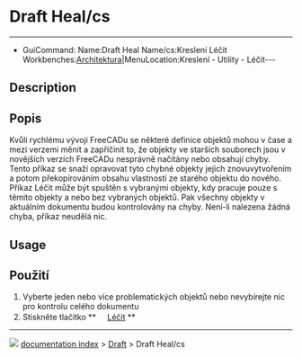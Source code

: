 # Draft Heal/cs
---
- GuiCommand:   Name:Draft Heal   Name/cs:Kreslení Léčit   Workbenches:[Architektura](Draft_Workbench/cs___Kreslení]],_[[Arch_Workbench/cs.md)|MenuLocation:Kreslení - Utility - Léčit---


</div>

## Description


<div class="mw-translate-fuzzy">

## Popis

Kvůli rychlému vývoji FreeCADu se některé definice objektů mohou v čase a mezi verzemi měnit a zapříčinit to, že objekty ve starších souborech jsou v novějších verzích FreeCADu nesprávně načítány nebo obsahují chyby. Tento příkaz se snaží opravovat tyto chybné objekty jejich znovuvytvořením a potom překopírováním obsahu vlastností ze starého objektu do nového. Příkaz Léčit může být spuštěn s vybranými objekty, kdy pracuje pouze s těmito objekty a nebo bez vybraných objektů. Pak všechny objekty v aktuálním dokumentu budou kontrolovány na chyby. Není-li nalezena žádná chyba, příkaz neudělá nic.


</div>

## Usage


<div class="mw-translate-fuzzy">

## Použití

1.  Vyberte jeden nebo více problematických objektů nebo nevybírejte nic pro kontrolu celého dokumentu
2.  Stiskněte tlačítko **<img src="images/Draft_Heal.png" width=16px> [Léčit](Draft_Heal/cs.md)
**


</div>



---
![](images/Button_right.svg) [documentation index](../README.md) > [Draft](Draft_Workbench.md) > Draft Heal/cs

